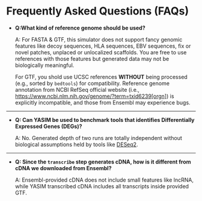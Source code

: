 # Frequently Asked Questions (FAQs)

- **Q:What kind of reference genome should be used?**

    A: For FASTA \& GTF, this simulator does not support fancy genomic features like decoy sequences, HLA sequences, EBV sequences, fix or novel patches, unplaced or unlocalized scaffolds. You are free to use references with those features but generated data may not be biologically meaningful.

    For GTF, you shold use UCSC references **WITHOUT** being processed (e.g., sorted by `bedtools`) for compatibility. Reference genome annotation from NCBI RefSeq official website (i.e., <https://www.ncbi.nlm.nih.gov/genome/?term=txid6239[orgn]>) is explicitly incompatible, and those from Ensembl may experience bugs.

---

- **Q: Can YASIM be used to benchmark tools that identifies Differentially Expressed Genes (DEGs)?**

    A: No. Generated depth of two runs are totally independent without biological assumptions held by tools like [DESeq2](https://bioconductor.org/packages/release/bioc/html/DESeq2.html).

---

- **Q: Since the `transcribe` step generates cDNA, how is it different from cDNA we downloaded from Ensembl?**

    A: Ensembl-provided cDNA does not include small features like lncRNA, while YASIM transcribed cDNA includes all transcripts inside provided GTF.
